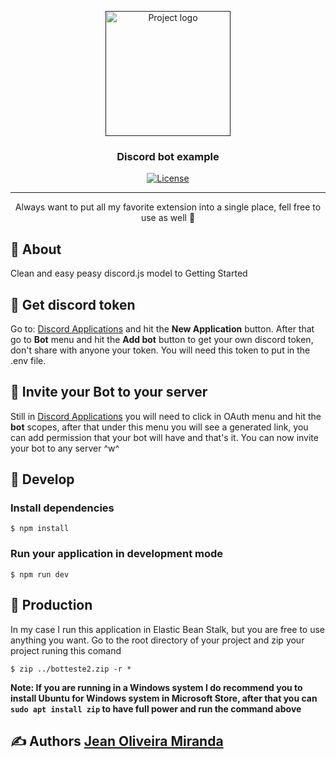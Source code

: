 <p align="center">
  <a href="" rel="noopener">
 <img width=200px height=200px src="https://lh3.googleusercontent.com/_4zBNFjA8S9yjNB_ONwqBvxTvyXYdC7Nh1jYZ2x6YEcldBr2fyijdjM2J5EoVdTpnkA" alt="Project logo"></a>
</p>

<h3 align="center">Discord bot example</h3>

<div align="center">

[![License](https://img.shields.io/badge/license-MIT-blue.svg)](/LICENSE)

</div>

---

<p align="center"> Always want to put all my favorite extension into a single place, fell free to use as well 🤗
    <br> 
</p>

## 🧐 About <a name = "about"></a>

Clean and easy peasy discord.js model to Getting Started

## 🤔 Get discord token <a name = "token"></a>

Go to:  [Discord Applications](https://discord.com/developers/applications) and hit the **New Application** button.  After that go to **Bot** menu and hit the **Add bot** button to get your own discord token, don't share with anyone your token. You will need this token to put in the .env file.

## 🤔 Invite your Bot to your server <a name = "invite"></a>

Still in [Discord Applications](https://discord.com/developers/applications) you will need to click in OAuth menu and hit the **bot** scopes, after that under this menu you will see a generated link, you can add permission that your bot will have and that's it. You can now invite your bot to any server ^w^

## 🏁 Develop <a name = "develop"></a>

### Install dependencies
`$ npm install`

### Run your application in development mode
`$ npm run dev`

## 🏁 Production <a name = "production"></a>

In my case I run this application in Elastic Bean Stalk, but you are free to use anything you want. Go to the root directory of your project and zip your project runing this comand

`$ zip ../botteste2.zip -r *`

**Note: If you are running in a Windows system I do recommend you to install Ubuntu for Windows system in Microsoft Store, after that you can `sudo apt install zip` to have full power and run the command above**

## ✍️ Authors <a name = "authors" href="https://github.com/SenhorBiscoito/">Jean Oliveira Miranda</a>

